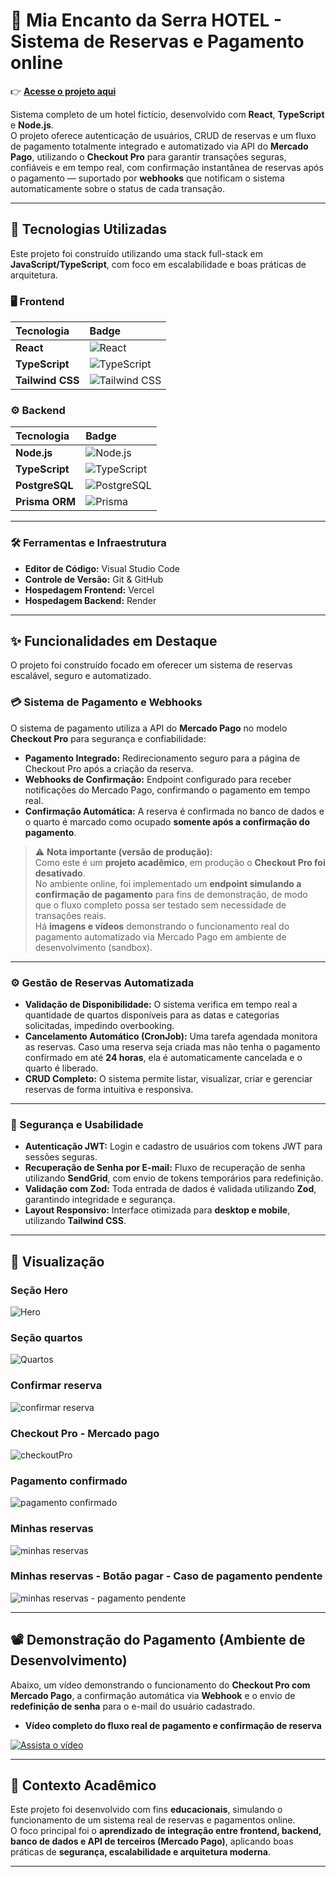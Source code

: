 # 🏨 Mia Encanto da Serra HOTEL - Sistema de Reservas e Pagamento online

👉 **[Acesse o projeto aqui](https://mia-encanto-da-serra-hotel.vercel.app/)**

Sistema completo de um hotel fictício, desenvolvido com **React**, **TypeScript** e **Node.js**.  
O projeto oferece autenticação de usuários, CRUD de reservas e um fluxo de pagamento totalmente integrado e automatizado via API do **Mercado Pago**, utilizando o **Checkout Pro** para garantir transações seguras, confiáveis e em tempo real, com confirmação instantânea de reservas após o pagamento — suportado por **webhooks** que notificam o sistema automaticamente sobre o status de cada transação.

---

## 🚀 Tecnologias Utilizadas

Este projeto foi construído utilizando uma stack full-stack em **JavaScript/TypeScript**, com foco em escalabilidade e boas práticas de arquitetura.

### 🖥️ Frontend

| Tecnologia       | Badge                                                                                                                        |
| :--------------- | :--------------------------------------------------------------------------------------------------------------------------- |
| **React**        | ![React](https://img.shields.io/badge/React-61DAFB?style=flat-square&logo=react&logoColor=black)                             |
| **TypeScript**   | ![TypeScript](https://img.shields.io/badge/TypeScript-007ACC?style=flat-square&logo=typescript&logoColor=white)              |
| **Tailwind CSS** | ![Tailwind CSS](https://img.shields.io/badge/Tailwind_CSS-%2338B2AC.svg?style=flat-square&logo=tailwind-css&logoColor=white) |

### ⚙️ Backend

| Tecnologia     | Badge                                                                                                                  |
| :------------- | :--------------------------------------------------------------------------------------------------------------------- |
| **Node.js**    | ![Node.js](https://img.shields.io/badge/Node.js-%2343853D.svg?style=flat-square&logo=node.js&logoColor=white)          |
| **TypeScript** | ![TypeScript](https://img.shields.io/badge/TypeScript-007ACC?style=flat-square&logo=typescript&logoColor=white)        |
| **PostgreSQL** | ![PostgreSQL](https://img.shields.io/badge/PostgreSQL-%23316192.svg?style=flat-square&logo=postgresql&logoColor=white) |
| **Prisma ORM** | ![Prisma](https://img.shields.io/badge/Prisma-3982CE?style=flat-square&logo=Prisma&logoColor=white)                    |

---

### 🛠️ Ferramentas e Infraestrutura

- **Editor de Código:** Visual Studio Code
- **Controle de Versão:** Git & GitHub
- **Hospedagem Frontend:** Vercel
- **Hospedagem Backend:** Render

---

## ✨ Funcionalidades em Destaque

O projeto foi construído focado em oferecer um sistema de reservas escalável, seguro e automatizado.

### 💳 Sistema de Pagamento e Webhooks

O sistema de pagamento utiliza a API do **Mercado Pago** no modelo **Checkout Pro** para segurança e confiabilidade:

- **Pagamento Integrado:** Redirecionamento seguro para a página de Checkout Pro após a criação da reserva.
- **Webhooks de Confirmação:** Endpoint configurado para receber notificações do Mercado Pago, confirmando o pagamento em tempo real.
- **Confirmação Automática:** A reserva é confirmada no banco de dados e o quarto é marcado como ocupado **somente após a confirmação do pagamento**.

> ⚠️ **Nota importante (versão de produção):**  
> Como este é um **projeto acadêmico**, em produção o **Checkout Pro foi desativado**.  
> No ambiente online, foi implementado um **endpoint simulando a confirmação de pagamento** para fins de demonstração, de modo que o fluxo completo possa ser testado sem necessidade de transações reais.  
> Há **imagens e vídeos** demonstrando o funcionamento real do pagamento automatizado via Mercado Pago em ambiente de desenvolvimento (sandbox).

---

### ⚙️ Gestão de Reservas Automatizada

- **Validação de Disponibilidade:** O sistema verifica em tempo real a quantidade de quartos disponíveis para as datas e categorias solicitadas, impedindo overbooking.
- **Cancelamento Automático (CronJob):** Uma tarefa agendada monitora as reservas. Caso uma reserva seja criada mas não tenha o pagamento confirmado em até **24 horas**, ela é automaticamente cancelada e o quarto é liberado.
- **CRUD Completo:** O sistema permite listar, visualizar, criar e gerenciar reservas de forma intuitiva e responsiva.

---

### 🔐 Segurança e Usabilidade

- **Autenticação JWT:** Login e cadastro de usuários com tokens JWT para sessões seguras.
- **Recuperação de Senha por E-mail:** Fluxo de recuperação de senha utilizando **SendGrid**, com envio de tokens temporários para redefinição.
- **Validação com Zod:** Toda entrada de dados é validada utilizando **Zod**, garantindo integridade e segurança.
- **Layout Responsivo:** Interface otimizada para **desktop e mobile**, utilizando **Tailwind CSS**.

---

## 📸 Visualização

### Seção Hero
![Hero](https://hwrvkyieyvjmzncivmmt.supabase.co/storage/v1/object/public/images-hotel/prints-github/hero.PNG)


### Seção quartos
![Quartos](https://hwrvkyieyvjmzncivmmt.supabase.co/storage/v1/object/public/images-hotel/prints-github/room-section.PNG)

### Confirmar reserva
![confirmar reserva](https://hwrvkyieyvjmzncivmmt.supabase.co/storage/v1/object/public/images-hotel/prints-github/confirm-reservation.PNG)

### Checkout Pro - Mercado pago
![checkoutPro](https://hwrvkyieyvjmzncivmmt.supabase.co/storage/v1/object/public/images-hotel/prints-github/checkout-pro.PNG)

### Pagamento confirmado
![pagamento confirmado](https://hwrvkyieyvjmzncivmmt.supabase.co/storage/v1/object/public/images-hotel/prints-github/reserva-e-pagamento-aprovado.PNG)

### Minhas reservas
![minhas reservas](https://hwrvkyieyvjmzncivmmt.supabase.co/storage/v1/object/public/images-hotel/prints-github/reserva-confirmada.PNG)

### Minhas reservas - Botão pagar - Caso de pagamento pendente
![minhas reservas - pagamento pendente](https://hwrvkyieyvjmzncivmmt.supabase.co/storage/v1/object/public/images-hotel/prints-github/btn-pgto-pendente.PNG
)

---

## 📽️ Demonstração do Pagamento (Ambiente de Desenvolvimento)

Abaixo, um vídeo demonstrando o funcionamento do **Checkout Pro com Mercado Pago**, a confirmação automática via **Webhook** e o envio de **redefinição de senha** para o e-mail do usuário cadastrado.

- **Vídeo completo do fluxo real de pagamento e confirmação de reserva**

[![Assista o vídeo](https://hwrvkyieyvjmzncivmmt.supabase.co/storage/v1/object/public/images-hotel/prints-github/hero.PNG)](https://www.youtube.com/watch?v=JsoISZGQEOM)


---

## 🧠 Contexto Acadêmico

Este projeto foi desenvolvido com fins **educacionais**, simulando o funcionamento de um sistema real de reservas e pagamentos online.  
O foco principal foi o **aprendizado de integração entre frontend, backend, banco de dados e API de terceiros (Mercado Pago)**, aplicando boas práticas de **segurança, escalabilidade e arquitetura moderna**.

---
